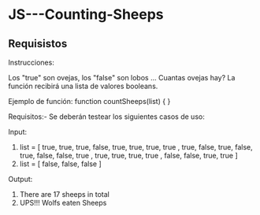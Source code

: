 # JS---Counting-Sheeps

## Requisistos 

Instrucciones: 

Los "true" son ovejas, los "false" son lobos ... Cuantas ovejas hay? La función recibirá una lista de valores booleans.

Ejemplo de función:
function countSheeps(list) { }

Requisitos:- Se deberán testear los siguientes casos de uso:

Input:
1) list = [ true,  true,  true,  false, true,  true,  true,  true , true,  false, true,  false, true,  false, false, true , true,  true,  true,  true , false, false, true,  true ]
2) list = [ false, false, false ]

Output:
1) There are 17 sheeps in total
2) UPS!!! Wolfs eaten Sheeps